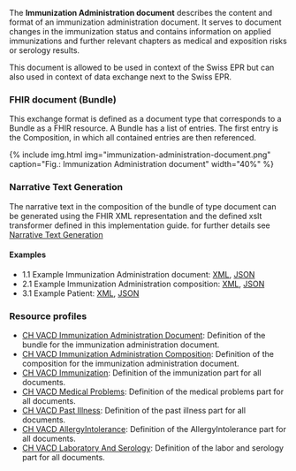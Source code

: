 The **Immunization Administration document** describes the content and format of an immunization administration document. It serves to document changes in the immunization status and contains information on applied immunizations and further relevant chapters as medical and exposition risks or serology results.

This document is allowed to be used in context of the Swiss EPR but can also used in context of data exchange next to the Swiss EPR.


### FHIR document (Bundle)
This exchange format is defined as a document type that corresponds to a Bundle as a FHIR resource. 
A Bundle has a list of entries. The first entry is the Composition, in which all contained entries are then referenced.

{% include img.html img="immunization-administration-document.png" caption="Fig.: Immunization Administration document" width="40%" %}

### Narrative Text Generation
The narrative text in the composition of the bundle of type document can be generated using the FHIR XML representation and the defined xslt transformer defined in this implementation guide.
for further details see [Narrative Text Generation](generatenarrativetext.html)
  
#### Examples
* 1.1 Example Immunization Administration document: [XML](Bundle-1-1-ImmunizationAdministration.xml.html), [JSON](Bundle-1-1-ImmunizationAdministration.json.html)
* 2.1 Example Immunization Administration composition: [XML](Composition-2-1-ImmunizationAdministrationComposition.xml.html), [JSON](Composition-2-1-ImmunizationAdministrationComposition.json.html)
* 3.1 Example Patient: [XML](Patient-3-1-Patient.xml.html), [JSON](Patient-3-1-Patient.json.html)

### Resource profiles
* [CH VACD Immunization Administration Document](StructureDefinition-ch-vacd-document-immunization-administration.html): Definition of the bundle for the immunization administration document.
* [CH VACD Immunization Administration Composition](StructureDefinition-ch-vacd-composition-immunization-administration.html): Definition of the composition for the immunization administration document.
* [CH VACD Immunization](StructureDefinition-ch-vacd-immunization.html): Definition of the immunization part for all documents.
* [CH VACD Medical Problems](StructureDefinition-ch-vacd-medical-problems.html): Definition of the medical problems part for all documents.
* [CH VACD Past Illness](StructureDefinition-ch-vacd-pastillnesses.html): Definition of the past illness part for all documents.
* [CH VACD AllergyIntolerance](StructureDefinition-ch-vacd-allergyintolerances.html): Definition of the AllergyIntolerance part for all documents.
* [CH VACD Laboratory And Serology](StructureDefinition-ch-vacd-laboratory-serology.html): Definition of the labor and serology part for all documents.